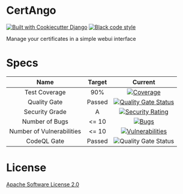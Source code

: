 # CertAngo
[![Built with Cookiecutter Django](https://img.shields.io/badge/built%20with-Cookiecutter%20Django-ff69b4.svg?logo=cookiecutter)](https://github.com/cookiecutter/cookiecutter-django/) [![Black code style](https://img.shields.io/badge/code%20style-black-000000.svg)](https://github.com/ambv/black)

Manage your certificates in a simple webui interface

# Specs

| Name | Target | Current |
| :---: | :---: | :---: |
| Test Coverage | 90% | [![Coverage](https://sonarcloud.io/api/project_badges/measure?project=Mirio_certango&metric=coverage)](https://sonarcloud.io/summary/overall?id=Mirio_certango) |
| Quality Gate | Passed | [![Quality Gate Status](https://sonarcloud.io/api/project_badges/measure?project=Mirio_certango&metric=alert_status)](https://sonarcloud.io/summary/overall?id=Mirio_certango) |
| Security Grade | A | [![Security Rating](https://sonarcloud.io/api/project_badges/measure?project=Mirio_certango&metric=security_rating)](https://sonarcloud.io/summary/overall?id=Mirio_certango) |
| Number of Bugs | <= 10 | [![Bugs](https://sonarcloud.io/api/project_badges/measure?project=Mirio_certango&metric=bugs)](https://sonarcloud.io/summary/overall?id=Mirio_certango) |
| Number of Vulnerabilities | <= 10 | [![Vulnerabilities](https://sonarcloud.io/api/project_badges/measure?project=Mirio_certango&metric=vulnerabilities)](https://sonarcloud.io/summary/overall?id=Mirio_certango) |
| CodeQL Gate | Passed | ![Quality Gate Status](https://github.com/Mirio/certango/workflows/CodeQL/badge.svg) |

# License
[Apache Software License 2.0](LICENSE)
